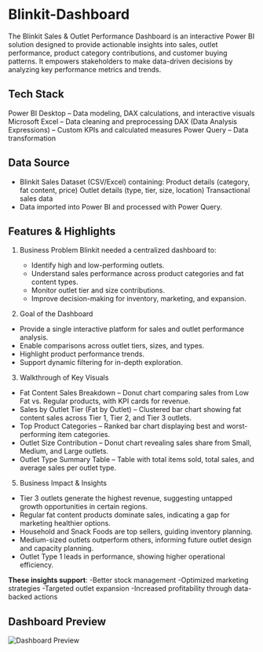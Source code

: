 # Blinkit-Dashboard
The Blinkit Sales & Outlet Performance Dashboard is an interactive Power BI solution designed to provide actionable insights into sales, outlet performance, product category contributions, and customer buying patterns.
It empowers stakeholders to make data-driven decisions by analyzing key performance metrics and trends.

## Tech Stack
Power BI Desktop – Data modeling, DAX calculations, and interactive visuals
Microsoft Excel – Data cleaning and preprocessing
DAX (Data Analysis Expressions) – Custom KPIs and calculated measures
Power Query – Data transformation

## Data Source
- Blinkit Sales Dataset (CSV/Excel) containing:
        Product details (category, fat content, price)
        Outlet details (type, tier, size, location)
        Transactional sales data
- Data imported into Power BI and processed with Power Query.

## Features & Highlights

1) Business Problem
Blinkit needed a centralized dashboard to:
   - Identify high and low-performing outlets.
   -  Understand sales performance across product categories and fat content types.
   -  Monitor outlet tier and size contributions.
   -  Improve decision-making for inventory, marketing, and expansion.

2) Goal of the Dashboard
- Provide a single interactive platform for sales and outlet performance analysis.
- Enable comparisons across outlet tiers, sizes, and types.
- Highlight product performance trends.
- Support dynamic filtering for in-depth exploration.

3) Walkthrough of Key Visuals
- Fat Content Sales Breakdown – Donut chart comparing sales from Low Fat vs. Regular products, with KPI cards for                                             revenue.
- Sales by Outlet Tier (Fat by Outlet) – Clustered bar chart showing fat content sales across Tier 1, Tier 2, and Tier                                                 3 outlets.
- Top Product Categories – Ranked bar chart displaying best and worst-performing item categories.
- Outlet Size Contribution – Donut chart revealing sales share from Small, Medium, and Large outlets.
- Outlet Type Summary Table – Table with total items sold, total sales, and average sales per outlet type.

5) Business Impact & Insights
- Tier 3 outlets generate the highest revenue, suggesting untapped growth opportunities in certain regions.
- Regular fat content products dominate sales, indicating a gap for marketing healthier options.
- Household and Snack Foods are top sellers, guiding inventory planning.
- Medium-sized outlets outperform others, informing future outlet design and capacity planning.
- Outlet Type 1 leads in performance, showing higher operational efficiency.

**These insights support**:
-Better stock management
-Optimized marketing strategies
-Targeted outlet expansion
-Increased profitability through data-backed actions

## Dashboard Preview
![Dashboard Preview](https://github.com/souravjha127/Blinkit-Dashboard/blob/main/Blinkit_Dashboard.pbix)

